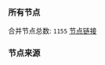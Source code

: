 ### 所有节点
合并节点总数: `1155`
[节点链接](https://raw.githubusercontent.com/rzhy1/11/master/sub/sub_merge_base64.txt)

### 节点来源